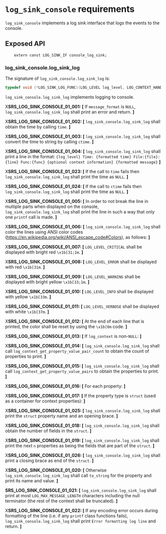 # `log_sink_console` requirements

`log_sink_console` implements a log sink interface that logs the events to the console.

## Exposed API

```
    extern const LOG_SINK_IF console_log_sink;
```

### log_sink_console.log_sink_log

The signature of `log_sink_console.log_sink_log` is:

```c
typedef void (*LOG_SINK_LOG_FUNC)(LOG_LEVEL log_level, LOG_CONTEXT_HANDLE log_context, const char* file, const char* func, int line, const char* message_format, ...);
```

`log_sink_console.log_sink_log` implements logging to console.

X**SRS_LOG_SINK_CONSOLE_01_001: [** If `message_format` is `NULL`, `log_sink_console.log_sink_log` shall print an error and return. **]**

X**SRS_LOG_SINK_CONSOLE_01_002: [** `log_sink_console.log_sink_log` shall obtain the time by calling `time`. **]**

X**SRS_LOG_SINK_CONSOLE_01_003: [** `log_sink_console.log_sink_log` shall convert the time to string by calling `ctime`. **]**

X**SRS_LOG_SINK_CONSOLE_01_004: [** `log_sink_console.log_sink_log` shall print a line in the format: `{log_level} Time: {formatted time} File:{file}:{line} Func:{func} {optional context information} {formatted message}` **]**

X**SRS_LOG_SINK_CONSOLE_01_023: [** If the call to `time` fails then `log_sink_console.log_sink_log` shall print the time as `NULL`. **]**

X**SRS_LOG_SINK_CONSOLE_01_024: [** If the call to `ctime` fails then `log_sink_console.log_sink_log` shall print the time as `NULL`. **]**

X**SRS_LOG_SINK_CONSOLE_01_005: [** In order to not break the line in multiple parts when displayed on the console, `log_sink_console.log_sink_log` shall print the line in such a way that only one `printf` call is made. **]**

X**SRS_LOG_SINK_CONSOLE_01_006: [** `log_sink_console.log_sink_log` shall color the lines using ANSI color codes (https://en.wikipedia.org/wiki/ANSI_escape_code#Colors), as follows: **]**

  X**SRS_LOG_SINK_CONSOLE_01_007: [** `LOG_LEVEL_CRITICAL` shall be displayed with bright red `\x1b[31;1m`. **]**

  X**SRS_LOG_SINK_CONSOLE_01_008: [** `LOG_LEVEL_ERROR` shall be displayed with red `\x1b[31m`. **]**

  X**SRS_LOG_SINK_CONSOLE_01_009: [** `LOG_LEVEL_WARNING` shall be displayed with bright yellow `\x1b[33;1m`. **]**

  X**SRS_LOG_SINK_CONSOLE_01_010: [** `LOG_LEVEL_INFO` shall be displayed with yellow `\x1b[33m`. **]**

  X**SRS_LOG_SINK_CONSOLE_01_011: [** `LOG_LEVEL_VERBOSE` shall be displayed with white `\x1b[37m`. **]**

X**SRS_LOG_SINK_CONSOLE_01_012: [** At the end of each line that is printed, the color shall be reset by using the `\x1b[0m` code. **]**

X**SRS_LOG_SINK_CONSOLE_01_013: [** If `log_context` is non-`NULL`: **]**

  X**SRS_LOG_SINK_CONSOLE_01_014: [** `log_sink_console.log_sink_log` shall call `log_context_get_property_value_pair_count` to obtain the count of properties to print. **]**

  X**SRS_LOG_SINK_CONSOLE_01_015: [** `log_sink_console.log_sink_log` shall call `log_context_get_property_value_pairs` to obtain the properties to print. **]**

  X**SRS_LOG_SINK_CONSOLE_01_016: [** For each property: **]**

   X**SRS_LOG_SINK_CONSOLE_01_017: [** If the property type is `struct` (used as a container for context properties): **]**

   X**SRS_LOG_SINK_CONSOLE_01_025: [** `log_sink_console.log_sink_log` shall print the `struct` property name and an opening brace. **]**

   X**SRS_LOG_SINK_CONSOLE_01_018: [** `log_sink_console.log_sink_log` shall obtain the number of fields in the `struct`. **]**

   X**SRS_LOG_SINK_CONSOLE_01_019: [** `log_sink_console.log_sink_log` shall print the next `n` properties as being the fields that are part of the `struct`. **]**

   X**SRS_LOG_SINK_CONSOLE_01_026: [** `log_sink_console.log_sink_log` shall print a closing brace as end of the `struct`. **]**

   X**SRS_LOG_SINK_CONSOLE_01_020: [** Otherwise `log_sink_console.log_sink_log` shall call `to_string` for the property and print its name and value. **]**

**SRS_LOG_SINK_CONSOLE_01_021: [** `log_sink_console.log_sink_log` shall print at most `LOG_MAX_MESSAGE_LENGTH` characters including the null terminator (the rest of the context shall be truncated). **]**

X**SRS_LOG_SINK_CONSOLE_01_022: [** If any encoding error occurs during formatting of the line (i.e. if any `printf` class functions fails), `log_sink_console.log_sink_log` shall print `Error formatting log line` and return. **]**

